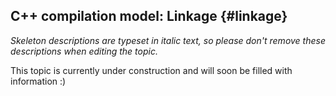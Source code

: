 ## C++ compilation model: Linkage {#linkage}

_Skeleton descriptions are typeset in italic text,_
_so please don't remove these descriptions when editing the topic._

This topic is currently under construction and will soon be filled with information :)
